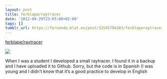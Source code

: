 ```yaml
---
layout: post
title: ferblape/raytracer
date: '2012-09-29T23:03:00+02:00'
tags: []
tumblr_url: https://fernando.blat.es/post/32545794303/ferblaperaytracer
---
```

[ferblape/raytracer](https://github.com/ferblape/raytracer)  

![](https://dl.dropbox.com/u/659167/raytracer1.png)

When I was a student I developed a small raytracer. I found it in a backup and I have uploaded it to Github. Sorry, but the code is in Spanish (I was young and I didn’t know that it’s a good practice to develop in English
